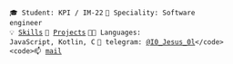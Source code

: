 <code>🎓 Student: KPI / IM-22</code>
<code>👷 Speciality: Software engineer </code><br>
<code>💡 [Skills](SKILLS.md)</code>
<code>🧻 [Projects](PROJECTS.md)</code>
<code>🧑‍💻 Languages: JavaScript, Kotlin, C</code>
<code>💬 telegram: [@I0_Jesus_0l](https://telegram.me/your-nikname](https://t.me/I0_Jesus_0l))</code>
<code>📫 [mail](mailto:antony.dovzhenko@gmail.com)</code>
